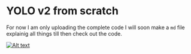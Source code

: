 # YOLO v2 from scratch 

For now I am only uploading the complete code I will soon make a `md` file explainig all things till then check out the code.


[![Alt text](https://github.com/Mr-TalhaIlyas/YOLO_v2/blob/master/screens/yolov2.gif)](https://www.youtube.com/watch?v=FLjeoDETX1U)
